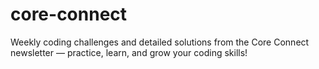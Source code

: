 # core-connect
Weekly coding challenges and detailed solutions from the Core Connect newsletter — practice, learn, and grow your coding skills!
